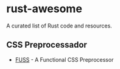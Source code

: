 # rust-awesome
A curated list of Rust code and resources. 


## CSS Preprocessador
- [FUSS](https://github.com/jsdw/fuss) - A Functional CSS Preprocessor
